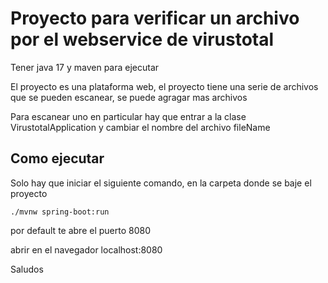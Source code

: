 # Proyecto para verificar un archivo por el webservice de virustotal

Tener java 17 y maven para ejecutar

El proyecto es una plataforma web, el proyecto tiene una serie de archivos que se pueden escanear, se puede agragar mas archivos 

Para escanear uno en particular hay que entrar a la clase VirustotalApplication y cambiar el nombre del archivo fileName

## Como ejecutar

Solo hay que iniciar el siguiente comando, en la carpeta donde se baje el proyecto

```
./mvnw spring-boot:run
```

por default te abre el puerto 8080

abrir en el navegador localhost:8080


Saludos


